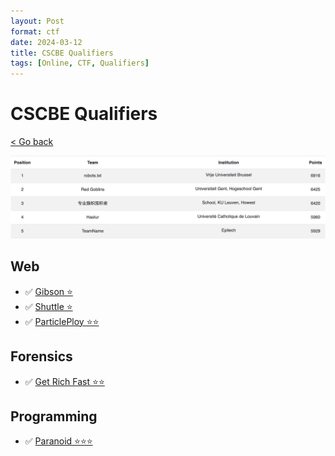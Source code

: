 ```yaml
---
layout: Post
format: ctf
date: 2024-03-12
title: CSCBE Qualifiers
tags: [Online, CTF, Qualifiers]
---
```

# CSCBE Qualifiers

<a class="back-link" href="../../">< Go back</a>

<img src="assets/rank.jpg" alt="ranking" width="800px">

## Web

- ✅ [Gibson ⭐](./Web/Gibson/)
- ✅ [Shuttle ⭐](./Web/Shuttle/)
- ✅ [ParticlePloy ⭐⭐](./Web/ParticlePloy/)

## Forensics

- ✅ [Get Rich Fast ⭐⭐](./Forensics/Get_Rich_Fast/)

## Programming

- ✅ [Paranoid ⭐⭐⭐](./Programming/Paranoid/)

